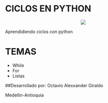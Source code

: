 # CICLOS EN PYTHON

<P align="center">
 <img src="https://www.luisllamas.es/wp-content/uploads/2016/01/hola-mundo-python.png" widtg= "200" heigt="200">
</P>

Aprendidiendo ciclos con python

# TEMAS
- While
- For
- Listas

##Desarrollado por: Octavio Alexxander Giraldo

Medellin-Antioquia
